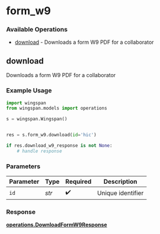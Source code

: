 # form_w9

### Available Operations

* [download](#download) - Downloads a form W9 PDF for a collaborator

## download

Downloads a form W9 PDF for a collaborator

### Example Usage

```python
import wingspan
from wingspan.models import operations

s = wingspan.Wingspan()


res = s.form_w9.download(id='hic')

if res.download_w9_response is not None:
    # handle response
```

### Parameters

| Parameter          | Type               | Required           | Description        |
| ------------------ | ------------------ | ------------------ | ------------------ |
| `id`               | *str*              | :heavy_check_mark: | Unique identifier  |


### Response

**[operations.DownloadFormW9Response](../../models/operations/downloadformw9response.md)**

